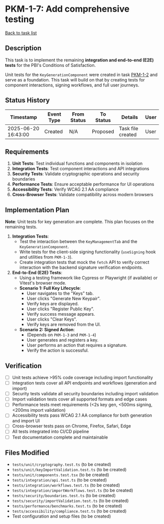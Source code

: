 # PKM-1-7: Add comprehensive testing

[Back to task list](./tasks.md)

## Description

This task is to implement the remaining **integration and end-to-end (E2E) tests** for the PBI's Conditions of Satisfaction.

Unit tests for the `KeyGenerationComponent` were created in task [PKM-1-2](./PKM-1-2.md) and serve as a foundation. This task will build on that by creating tests for component interactions, signing workflows, and full user journeys.

## Status History

| Timestamp | Event Type | From Status | To Status | Details | User |
|-----------|------------|-------------|-----------|---------|------|
| 2025-06-20 16:43:00 | Created | N/A | Proposed | Task file created | User |

## Requirements

1. **Unit Tests**: Test individual functions and components in isolation
2. **Integration Tests**: Test component interactions and API integrations
3. **Security Tests**: Validate cryptographic operations and security boundaries
4. **Performance Tests**: Ensure acceptable performance for UI operations
5. **Accessibility Tests**: Verify WCAG 2.1 AA compliance
6. **Cross-Browser Tests**: Validate compatibility across modern browsers

## Implementation Plan

**Note**: Unit tests for key generation are complete. This plan focuses on the remaining tests.

1.  **Integration Tests**:
    *   Test the interaction between the `KeyManagementTab` and the `KeyGenerationComponent`.
    *   Write tests for the client-side signing functionality (`useSigning` hook and utilities from `PKM-1-3`).
    *   Create integration tests that mock the `fetch` API to verify correct interaction with the backend signature verification endpoints.
2.  **End-to-End (E2E) Tests**:
    *   Using a testing framework like Cypress or Playwright (if available) or Vitest's browser mode.
    *   **Scenario 1: Full Key Lifecycle**:
        *   User navigates to the "Keys" tab.
        *   User clicks "Generate New Keypair".
        *   Verify keys are displayed.
        *   User clicks "Register Public Key".
        *   Verify success message appears.
        *   User clicks "Clear Keys".
        *   Verify keys are removed from the UI.
    *   **Scenario 2: Signed Action**:
        *   (Depends on `PKM-1-3` and `PKM-1-4`)
        *   User generates and registers a key.
        *   User performs an action that requires a signature.
        *   Verify the action is successful.

## Verification

- [ ] Unit tests achieve >95% code coverage including import functionality
- [ ] Integration tests cover all API endpoints and workflows (generation and import)
- [ ] Security tests validate all security boundaries including import validation
- [ ] Import validation tests cover all supported formats and edge cases
- [ ] Performance tests meet requirements (<2s key gen, <500ms signing, <200ms import validation)
- [ ] Accessibility tests pass WCAG 2.1 AA compliance for both generation and import UI
- [ ] Cross-browser tests pass on Chrome, Firefox, Safari, Edge
- [ ] All tests integrated into CI/CD pipeline
- [ ] Test documentation complete and maintainable

## Files Modified

- `tests/unit/cryptography.test.ts` (to be created)
- `tests/unit/keyImportValidation.test.ts` (to be created)
- `tests/unit/components.test.tsx` (to be created)
- `tests/integration/api.test.ts` (to be created)
- `tests/integration/workflows.test.ts` (to be created)
- `tests/integration/importWorkflows.test.ts` (to be created)
- `tests/security/boundaries.test.ts` (to be created)
- `tests/security/importValidation.test.ts` (to be created)
- `tests/performance/benchmarks.test.ts` (to be created)
- `tests/accessibility/compliance.test.ts` (to be created)
- Test configuration and setup files (to be created)
